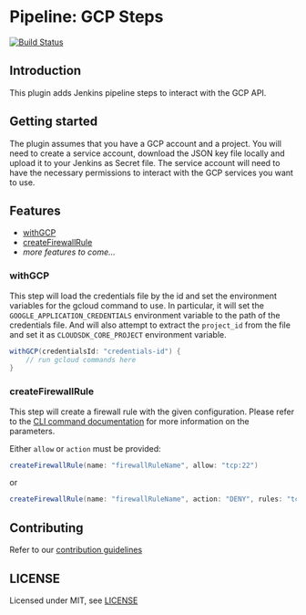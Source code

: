 # Pipeline: GCP Steps

[![Build Status](https://ci.jenkins.io/buildStatus/icon?job=Plugins/pipeline-gcp-plugin/master)](https://ci.jenkins.io/job/Plugins/job/pipeline-gcp-plugin/job/master/)

## Introduction

This plugin adds Jenkins pipeline steps to interact with the GCP API.

## Getting started

The plugin assumes that you have a GCP account and a project.
You will need to create a service account, download the JSON key file locally and upload it to your Jenkins as Secret file.
The service account will need to have the necessary permissions to interact with the GCP services you want to use.

## Features

* [withGCP](#withGCP)
* [createFirewallRule](#createFirewallRule)
* _more features to come..._

### withGCP
This step will load the credentials file by the id and set the environment variables for the gcloud command to use.
In particular, it will set the `GOOGLE_APPLICATION_CREDENTIALS` environment variable to the path of the credentials file.
And will also attempt to extract the `project_id` from the file and set it as `CLOUDSDK_CORE_PROJECT` environment variable.
```groovy
withGCP(credentialsId: "credentials-id") {
    // run gcloud commands here
}
```

### createFirewallRule
This step will create a firewall rule with the given configuration.
Please refer to the [CLI command documentation](https://cloud.google.com/sdk/gcloud/reference/compute/firewall-rules/create) for more information on the parameters.

Either `allow` or `action` must be provided:
```groovy
createFirewallRule(name: "firewallRuleName", allow: "tcp:22")
```
or
```groovy
createFirewallRule(name: "firewallRuleName", action: "DENY", rules: "tcp:22")
```

## Contributing

Refer to our [contribution guidelines](https://github.com/jenkinsci/.github/blob/master/CONTRIBUTING.md)

## LICENSE

Licensed under MIT, see [LICENSE](LICENSE.md)

